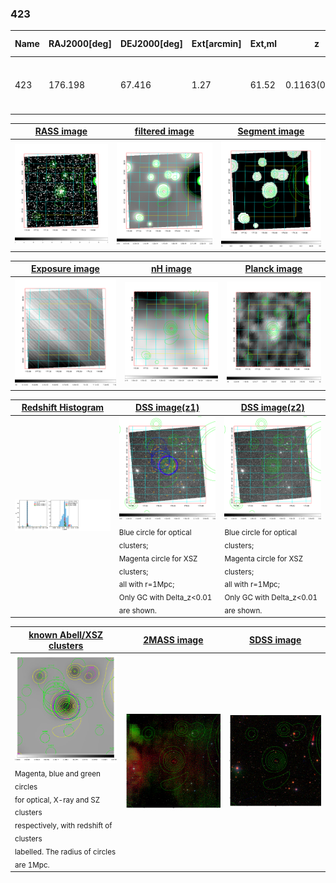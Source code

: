 <div STYLE="page-break-after: always;"></div>

### 423

|Name|RAJ2000[deg]|DEJ2000[deg] |Ext[arcmin]| Ext,ml | z | z_src| C|GC(XSZ,Delta_z<0.01)| GC(OPT,Delta_z<0.01)|GC| R_sig[arcmin] | R500[arcmin] | R500[Mpc]| CRsig[c/s] | CR500[c/s] |L500[1E44 erg/s]|F500[1E-12 erg/s/cm^2]| M500[1E14 Msun]|Tx[keV]|Cnt_sig|Beta|Rc[arcmin]|Comment|Alias|
|---|---|---|---|---|---|------|---|--------|---------|----------|---|---|---|---|---|---|---|---|---|---|---|---|---|---|
|423| 176.198| 67.416| 1.27| 61.52| 0.1163(0.005)| z1, z_xsz| B| F20, MCXC, Tar, XB| A, C, N, RM, W| A, C, F20, MCXC, N, Tar, W, XB| 14.650| 8.096| 1.023| 0.318(0.030)| 0.296(0.028)| 2.082(0.109)| 5.941(0.312)| 3.40(0.09)| 4.73(0.08)| 187.0| 0.669(-0.069+0.099)| 2.388(-0.543+0.689)| -| k071|

|[RASS image](../image/423/423_img.pdf)|[filtered image](../image/423/423_fil.pdf)|[Segment image](../image/423/423_seg.pdf)|
|-------------------|--------------------|-------------------|
| <img src="../image/423/423_img.png" width="300">  | <img src="../image/423/423_fil.png" width="300">   | <img src="../image/423/423_seg.png" width="300">  |

|[Exposure image](../image/423/423_mex.pdf)| [nH image](../image/423/423_nh.pdf)| [Planck image](../image/423/423_p.pdf)|
|-------------------|--------------------|-------------------|
|<img src="../image/423/423_mex.png" width="300">   | <img src="../image/423/423_nh.png" width="300">    | <img src="../image/423/423_p.png" width="300"> |

|[Redshift Histogram](../image/423/423_zg.pdf) | [DSS image(z1)](../image/423/423_dss_z1.pdf)      |  [DSS image(z2)](../image/423/423_dss_z2.pdf)    |
|-------------------|--------------------|-------------------|
|<img src="../image/423/423_zg.png" width="300"> |<img src="../image/423/423_dss_z1.png" width="300"> <sub><br>Blue circle for optical clusters; <br>Magenta circle for XSZ clusters; <br>all with r=1Mpc; <br>Only GC with Delta_z<0.01 are shown. </sub>| <img src="../image/423/423_dss_z2.png" width="300"><sub><br>Blue circle for optical clusters; <br>Magenta circle for XSZ clusters; <br>all with r=1Mpc; <br>Only GC with Delta_z<0.01 are shown. </sub> |

|[known Abell/XSZ clusters](../image/423/423_gc.pdf) | [2MASS image](../image/423/423_2mass.pdf)      |[SDSS image](../image/423/423_sdss.pdf)   |
|-------------------|-------------------|-------------------|
|<img src=../image/423/423_gc.png width="300"> <br><sub>Magenta, blue and green circles <br>for optical, X-ray and SZ clusters <br>respectively, with redshift of clusters <br>labelled. The radius of circles <br>are 1Mpc.</sub>|<img src="../image/423/423_2mass.png" width="300">  | <img src="../image/423/423_sdss.png" width="300">  |




